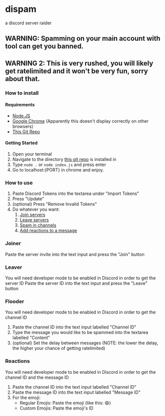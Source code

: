 # dispam
a discord server raider

## WARNING: Spamming on your main account with tool can get you banned.

## WARNING 2: This is very rushed, you will likely get ratelimited and it won't be very fun, sorry about that.

### How to install
#### Requirements
- [Node.JS](https://node-js.org/en/download)
- [Google Chrome](https://google.com/chrome) (Apparently this doesn't display correctly on other browsers)
- [This Git Repo](https://github.com/not-minegamer2000/dispam/archive/main.zip)

#### Getting Started
1. Open your terminal
2. Navigate to the directory [this git repo](https://github.com/not-minegamer2000/dispam/archive/main.zip) is installed in
3. Type `node .` or `node index.js` and press enter
4. Go to localhost:{PORT} in chrome and enjoy.

### How to use
1. Paste Discord Tokens into the textarea under "Import Tokens"
2. Press "Update"
3. (optional) Press "Remove Invalid Tokens"
4. Do whatever you want:
    1. [Join servers](#Joiner)
    2. [Leave servers](#Leaver)
    3. [Spam in channels](#Flooder)
    4. [Add reactions to a message](#Reactions)


### Joiner
Paste the server invite into the text input and press the "Join" button

### Leaver
You will need developer mode to be enabled in Discord in order to get the server ID
Paste the server ID into the text input and press the "Leave" button

### Flooder
You will need developer mode to be enabled in Discord in order to get the channel ID

1. Paste the channel ID into the text input labelled "Channel ID"
2. Type the message you would like to be spammed into the textarea labelled "Content"
3. (optional) Set the delay between messages (NOTE: the lower the delay, the higher your chance of getting ratelimited)

### Reactions
You will need developer mode to be enabled in Discord in order to get the channel ID and the message ID

1. Paste the channel ID into the text input labelled "Channel ID"
2. Paste the message ID into the text input labelled "Message ID"
3. For the emoji:
    - Regular Emojis: Paste the emoji (like this: 😄)
    - Custom Emojis: Paste the emoji's ID

